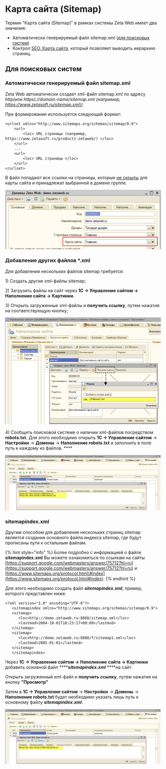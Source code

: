 # Карта сайта \(Sitemap\)

Термин "Карта сайта \(Sitemap\)" в рамках системы Zeta Web имеет два значения:

* Автоматически генерируемый файл sitemap.xml \([для поисковых систем](https://ru.wikipedia.org/wiki/Sitemaps)\)
* Контрол [SEO. Карта сайта](../../tekhnicheskaya-dokumentaciya/opisanie-kontrolov/5-seo/seo-karta-saita.md), который позволяет выводить иерархию страниц.

## Для поисковых систем

### Автоматически генерируемый файл sitemap.xml

Zeta Web автоматически создает xml-файл sitemap.xml по адресу _http\(или https\)://domain-name/sitemap.xml \(например, https://www.zetasoft.ru/sitemap.xml\)._

При формировании используется следующий формат:

```markup
<urlset xmlns="http://www.sitemaps.org/schemas/sitemap/0.9">
    <url>
        <loc> URL страницы (например, https://www.zetasoft.ru/products-zetaweb/) </loc>
    </url>
    ...
    <url>
        <loc> URL страницы </loc>
    </url>
</urlset>
```

В файл попадают все ссылки на страницы, которые [не скрыты](../menyu-karty-ssylki/dobavlenie-stranicy-v-kartu-saita.md#skryvat-ili-otobrazhat) для карты сайта и принадлежат выбранной в домене группе.

![](../../.gitbook/assets/image%20%28228%29.png)

### Добавление других файлов \*.xml

Для добавления нескольких файлов sitemap требуется:

1\) Создать другие xml-файлы sitemap;

2\) Загрузить файлы на сайт через **1С → Управление сайтом → Наполнение сайта →** **Картинки.**

3\) Открыть загруженные xml-файлы и **получить ссылку**, путем нажатия на соответствующую кнопку;

![](../../.gitbook/assets/image-11%20%283%29.png)

4\) Сообщить поисковой системе о наличии xml-файлов посредством **robots.txt.** Для этого необходимо открыть **1С → Управление сайтом** → **Настройки** → **Домены** → **Наполнение robots.txt** и заполнить в поле путь к каждому из файлов. ****

![](../../.gitbook/assets/image-6%20%283%29.png)

### **sitemapindex.xml**

Другим способом для добавления нескольких страниц sitemap является создание основного файла индекса sitemap, где будут прописаны пути к остальным файлам.

{% hint style="info" %}
Более подробно с информацией о файле **sitemapindex.xml** Вы можете ознакомиться по ссылкам на сайты [https://support.google.com/webmasters/answer/75712?hl=ru](https://support.google.com/webmasters/answer/75712?hl=ru) и [https://www.sitemaps.org/protocol.html\#index](https://www.sitemaps.org/protocol.html#index).
{% endhint %}

Для этого необходимо создать файл _**sitemapindex.xml**_, пример, которого представлен ниже:

```text
<?xml version="1.0" encoding="UTF-8"?>
   <sitemapindex xmlns="http://www.sitemaps.org/schemas/sitemap/0.9">
   <sitemap>
      <loc>http://demo.zetaweb.ru:8888/sitemap.xml</loc>
      <lastmod>2004-10-01T18:23:17+00:00</lastmod>
   </sitemap>
   <sitemap>
      <loc>http://demo.zetaweb.ru:8888/f/sitemap1.xml</loc>
      <lastmod>2005-01-01</lastmod>
   </sitemap>
   </sitemapindex>
```

Через **1С → Управление сайтом → Наполнение сайта → Картинки** добавить основной файл ****_**sitemapindex.xml**_ ****на сайт. 

Открыть загруженный xml-файл и **получить ссылку**, путем нажатия на кнопку **"Просмотр"**

Затем в **1С → Управление сайтом** → **Настройки** → **Домены** → **Наполнение robots.txt**  будет необходимо указать лишь путь к основному файлу _**sitemapindex.xml**_.

![](../../.gitbook/assets/image-2.png)

